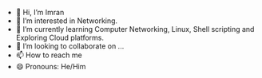 - 👋 Hi, I’m Imran
- 👀 I’m interested in Networking.
- 🌱 I’m currently learning Computer Networking, Linux, Shell scripting and Exploring Cloud platforms.
- 💞️ I’m looking to collaborate on ...
- 📫 How to reach me 
- 😄 Pronouns: He/Him

